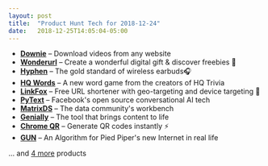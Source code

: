 ```yaml
---
layout: post
title:  "Product Hunt Tech for 2018-12-24"
date:   2018-12-25T14:05:04-05:00
---
```


* **[Downie](https://www.producthunt.com/posts/downie?utm_campaign=producthunt-api&utm_medium=api&utm_source=Application%3A+Daily+Digest+RSS+%28ID%3A+3202%29)** – Download videos from any website
* **[Wonderurl](https://www.producthunt.com/posts/wonderurl?utm_campaign=producthunt-api&utm_medium=api&utm_source=Application%3A+Daily+Digest+RSS+%28ID%3A+3202%29)** – Create a wonderful digital gift & discover freebies 🎁
* **[Hyphen](https://www.producthunt.com/posts/hyphen-3?utm_campaign=producthunt-api&utm_medium=api&utm_source=Application%3A+Daily+Digest+RSS+%28ID%3A+3202%29)** – The gold standard of wireless earbuds🎧
* **[HQ Words](https://www.producthunt.com/posts/hq-words?utm_campaign=producthunt-api&utm_medium=api&utm_source=Application%3A+Daily+Digest+RSS+%28ID%3A+3202%29)** – A new word game from the creators of HQ Trivia
* **[LinkFox](https://www.producthunt.com/posts/linkfox?utm_campaign=producthunt-api&utm_medium=api&utm_source=Application%3A+Daily+Digest+RSS+%28ID%3A+3202%29)** – Free URL shortener with geo-targeting and device targeting 🎯
* **[PyText](https://www.producthunt.com/posts/pytext?utm_campaign=producthunt-api&utm_medium=api&utm_source=Application%3A+Daily+Digest+RSS+%28ID%3A+3202%29)** – Facebook's open source conversational AI tech
* **[MatrixDS](https://www.producthunt.com/posts/matrixds?utm_campaign=producthunt-api&utm_medium=api&utm_source=Application%3A+Daily+Digest+RSS+%28ID%3A+3202%29)** – The data community's workbench
* **[Genially](https://www.producthunt.com/posts/genially?utm_campaign=producthunt-api&utm_medium=api&utm_source=Application%3A+Daily+Digest+RSS+%28ID%3A+3202%29)** – The tool that brings content to life
* **[Chrome QR](https://www.producthunt.com/posts/chrome-qr?utm_campaign=producthunt-api&utm_medium=api&utm_source=Application%3A+Daily+Digest+RSS+%28ID%3A+3202%29)** – Generate QR codes instantly ⚡
* **[GUN](https://www.producthunt.com/posts/gun?utm_campaign=producthunt-api&utm_medium=api&utm_source=Application%3A+Daily+Digest+RSS+%28ID%3A+3202%29)** – An Algorithm for Pied Piper's new Internet in real life

… and [4 more](https://www.producthunt.com/tech) products